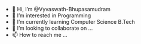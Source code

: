 - 👋 Hi, I’m @Vyvaswath-Bhupasamudram
- 👀 I’m interested in Programming
- 🌱 I’m currently learning Computer Science  B.Tech
- 💞️ I’m looking to collaborate on ...
- 📫 How to reach me ...

<!---
Vyvaswath-Bhupasamudram/Vyvaswath-Bhupasamudram is a ✨ special ✨ repository because its `README.md` (this file) appears on your GitHub profile.
You can click the Preview link to take a look at your changes.
--->
